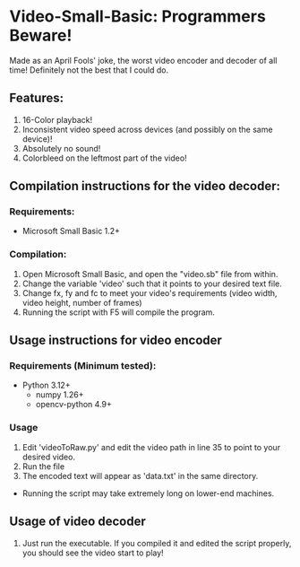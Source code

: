 # Video-Small-Basic: Programmers Beware!
Made as an April Fools' joke, the worst video encoder and decoder of all time! Definitely not the best that I could do.

## Features:
1. 16-Color playback!
2. Inconsistent video speed across devices (and possibly on the same device)!
3. Absolutely no sound!
4. Colorbleed on the leftmost part of the video!

## Compilation instructions for the video decoder:

### Requirements:
* Microsoft Small Basic 1.2+

### Compilation:

1. Open Microsoft Small Basic, and open the "video.sb" file from within.
2. Change the variable 'video' such that it points to your desired text file.
3. Change fx, fy and fc to meet your video's requirements (video width, video height, number of frames)
4. Running the script with F5 will compile the program.

## Usage instructions for video encoder

### Requirements (Minimum tested):
* Python 3.12+
  * numpy 1.26+
  * opencv-python 4.9+

### Usage

1. Edit 'videoToRaw.py' and edit the video path in line 35 to point to your desired video.
2. Run the file
3. The encoded text will appear as 'data.txt' in the same directory.
- Running the script may take extremely long on lower-end machines.

## Usage of video decoder

1. Just run the executable. If you compiled it and edited the script properly, you should see the video start to play!
